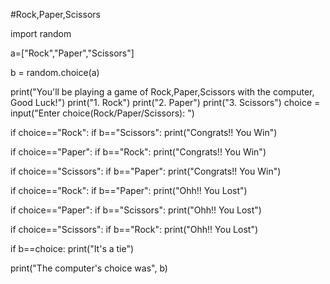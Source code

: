 #Rock,Paper,Scissors

import random

a=["Rock","Paper","Scissors"]

b = random.choice(a)

print("You'll be playing a game of Rock,Paper,Scissors with the computer, Good Luck!")
print("1. Rock")
print("2. Paper")
print("3. Scissors")
choice = input("Enter choice(Rock/Paper/Scissors): ")

if choice=="Rock":
    if b=="Scissors":
        print("Congrats!! You Win")
    
if choice=="Paper":
    if b=="Rock":
        print("Congrats!! You Win")
        
if choice=="Scissors":
    if b=="Paper":
        print("Congrats!! You Win")

if choice=="Rock":
    if b=="Paper":
        print("Ohh!! You Lost")
        
if choice=="Paper":
    if b=="Scissors":
        print("Ohh!! You Lost")
        
if choice=="Scissors":
    if b=="Rock":
        print("Ohh!! You Lost")

if b==choice:
    print("It's a tie")

print("The computer's choice was", b)



